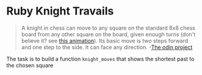 # Ruby Knight Travails

> A knight in chess can move to any square on the standard 8x8 chess board from any other square on the board, given enough turns (don't believe it? see [this animation](https://cdn.statically.io/gh/TheOdinProject/curriculum/284f0cdc998be7e4751e29e8458323ad5d320303/ruby_programming/computer_science/project_knights_travails/imgs/00.png)). Its basic move is two steps forward and one step to the side. It can face any direction. -[The odin project](https://www.theodinproject.com/lessons/ruby-knights-travails)

The task is to build a function `knight_moves` that shows the shortest past to the chosen square
